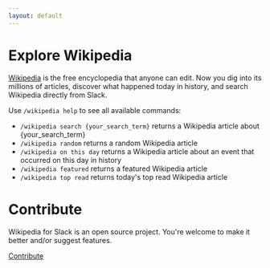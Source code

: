 ```yaml
---
layout: default
---
```


# Explore Wikipedia

[Wikipedia](https://www.wikipedia.org) is the free encyclopedia that anyone can edit. Now you dig into its millions of articles, discover what happened today in history, and search Wikipedia directly from Slack. 

Use `/wikipedia help` to see all available commands:

* `/wikipedia search {your_search_term}` returns a Wikipedia article about {your_search_term}
* `/wikipedia random` returns a random Wikipedia article
* `/wikipedia on this day` returns a Wikipedia article about an event that occurred on this day in history
* `/wikipedia featured` returns a featured Wikipedia article
* `/wikipedia top read` returns today's top read Wikipedia article

# Contribute

Wikipedia for Slack is an open source project. You're welcome to make it better and/or suggest features. 

<a href="https://github.com/nambatee/wikipedia-slackbot" target="_blank" class="tertiary-btn">
        Contribute
</a>
